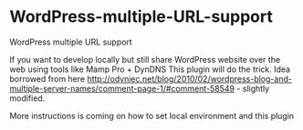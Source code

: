 WordPress-multiple-URL-support
==============================

WordPress multiple URL support

If you want to develop locally but still share WordPress website over the web using tools like Mamp Pro + DynDNS
This plugin will do the trick. Idea borrowed from here http://odyniec.net/blog/2010/02/wordpress-blog-and-multiple-server-names/comment-page-1/#comment-58549 - slightly modified. 

More instructions is coming on how to set local environment and this plugin